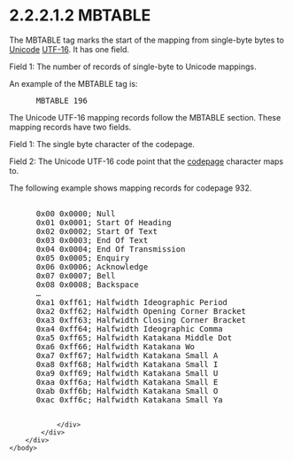<html dir="LTR" xmlns:mshelp="http://msdn.microsoft.com/mshelp" xmlns:ddue="http://ddue.schemas.microsoft.com/authoring/2003/5" xmlns:xlink="http://www.w3.org/1999/xlink" xmlns:tool="http://www.microsoft.com/tooltip">
    <head>
        <meta http-equiv="Content-Type" content="text/html; CHARSET=utf-8"></meta>
        <meta name="save" content="history"></meta>
        <title>2.2.2.1.2 MBTABLE</title>
        <xml>
            <mshelp:toctitle title="2.2.2.1.2 MBTABLE"></mshelp:toctitle>
            <mshelp:rltitle title="[MS-UCODEREF]: MBTABLE"></mshelp:rltitle>
            <mshelp:keyword index="A" term="c1c1ac17-8415-4bae-9fd0-6f979a4722ef"></mshelp:keyword>
            <mshelp:attr name="DCSext.ContentType" value="open specification"></mshelp:attr>
            <mshelp:attr name="AssetID" value="c1c1ac17-8415-4bae-9fd0-6f979a4722ef"></mshelp:attr>
            <mshelp:attr name="TopicType" value="kbRef"></mshelp:attr>
            <mshelp:attr name="DCSext.Title" value="[MS-UCODEREF]: MBTABLE" />
        </xml>
    </head>
    <body>
        <div id="header">
            <h1 class="heading">2.2.2.1.2 MBTABLE</h1>
        </div>
        <div id="mainSection">
            <div id="mainBody">
                <div id="allHistory" class="saveHistory"></div>
                <div id="sectionSection0" class="section" name="collapseableSection">
                    

<p>The MBTABLE tag marks the start of the mapping from
single-byte bytes to <a href="484e8ed3-152b-4300-9527-7efade6d6491.html#gt_c305d0ab-8b94-461a-bd76-13b40cb8c4d8">Unicode</a>
<a href="484e8ed3-152b-4300-9527-7efade6d6491.html#gt_4c9eef52-69d4-43e7-ac04-ff1fe43a94fb">UTF-16</a>. It has one
field.</p>

<p>Field 1: The number of records of single-byte to Unicode
mappings.</p>

<p>An example of the MBTABLE tag is:</p>

<dl>
<dd>
<div><pre> MBTABLE 196
</pre></div>
</dd></dl>

<p>The Unicode UTF-16 mapping records follow the MBTABLE
section. These mapping records have two fields.</p>

<p>Field 1: The single byte character of the codepage.</p>

<p>Field 2: The Unicode UTF-16 code point that the <a href="484e8ed3-152b-4300-9527-7efade6d6491.html#gt_210637d9-9634-4652-a935-ded3cd434f38">codepage</a> character maps to.</p>

<p>The following example shows mapping records for codepage
932.</p>

<dl>
<dd>
<div><pre>  
 0x00 0x0000; Null
 0x01 0x0001; Start Of Heading
 0x02 0x0002; Start Of Text
 0x03 0x0003; End Of Text
 0x04 0x0004; End Of Transmission
 0x05 0x0005; Enquiry
 0x06 0x0006; Acknowledge
 0x07 0x0007; Bell
 0x08 0x0008; Backspace
 …
 0xa1 0xff61; Halfwidth Ideographic Period
 0xa2 0xff62; Halfwidth Opening Corner Bracket
 0xa3 0xff63; Halfwidth Closing Corner Bracket
 0xa4 0xff64; Halfwidth Ideographic Comma
 0xa5 0xff65; Halfwidth Katakana Middle Dot
 0xa6 0xff66; Halfwidth Katakana Wo
 0xa7 0xff67; Halfwidth Katakana Small A
 0xa8 0xff68; Halfwidth Katakana Small I
 0xa9 0xff69; Halfwidth Katakana Small U
 0xaa 0xff6a; Halfwidth Katakana Small E
 0xab 0xff6b; Halfwidth Katakana Small O
 0xac 0xff6c; Halfwidth Katakana Small Ya
  
</pre></div>
</dd></dl>


                </div>
            </div>
        </div>
    </body>
</html>